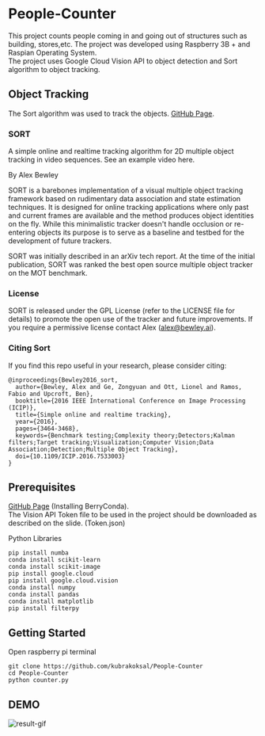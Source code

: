 # People-Counter
This project counts people coming in and going out of structures such as building, stores,etc. The project was developed using Raspberry 3B + and Raspian Operating System. <br />
The project uses Google Cloud Vision API to object detection and Sort algorithm to object tracking.

## Object Tracking
The Sort algorithm was used to track the objects. [GitHub Page](https://github.com/abewley/sort/blob/master/sort.py).
### SORT
A simple online and realtime tracking algorithm for 2D multiple object tracking in video sequences. See an example video here.

By Alex Bewley

SORT is a barebones implementation of a visual multiple object tracking framework based on rudimentary data association and state estimation techniques. It is designed for online tracking applications where only past and current frames are available and the method produces object identities on the fly. While this minimalistic tracker doesn't handle occlusion or re-entering objects its purpose is to serve as a baseline and testbed for the development of future trackers.

SORT was initially described in an arXiv tech report. At the time of the initial publication, SORT was ranked the best open source multiple object tracker on the MOT benchmark.

### License
SORT is released under the GPL License (refer to the LICENSE file for details) to promote the open use of the tracker and future improvements. If you require a permissive license contact Alex (alex@bewley.ai).


### Citing Sort
If you find this repo useful in your research, please consider citing:
```
@inproceedings{Bewley2016_sort,
  author={Bewley, Alex and Ge, Zongyuan and Ott, Lionel and Ramos, Fabio and Upcroft, Ben},
  booktitle={2016 IEEE International Conference on Image Processing (ICIP)},
  title={Simple online and realtime tracking},
  year={2016},
  pages={3464-3468},
  keywords={Benchmark testing;Complexity theory;Detectors;Kalman filters;Target tracking;Visualization;Computer Vision;Data Association;Detection;Multiple Object Tracking},
  doi={10.1109/ICIP.2016.7533003}
}
```

## Prerequisites
[GitHub Page](https://github.com/jjhelmus/berryconda) (Installing BerryConda).<br />
The Vision API Token file to be used in the project should be downloaded as described on the slide. (Token.json)<br />

Python Libraries<br />
```
pip install numba
conda install scikit-learn
conda install scikit-image
pip install google.cloud
pip install google.cloud.vision
conda install numpy
conda install pandas
conda install matplotlib
pip install filterpy
```

## Getting Started
Open raspberry pi terminal 
```
git clone https://github.com/kubrakoksal/People-Counter
cd People-Counter
python counter.py
```
## DEMO
![result-gif](https://user-images.githubusercontent.com/47196852/82732988-69068680-9d19-11ea-8a80-7af1ca45aa8f.gif)
